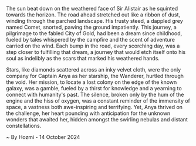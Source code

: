 
The sun beat down on the weathered face of Sir Alistair as he squinted towards the horizon. The road ahead stretched out like a ribbon of dust, winding through the parched landscape. His trusty steed, a dappled grey named Comet, snorted, pawing the ground impatiently. This journey, a pilgrimage to the fabled City of Gold, had been a dream since childhood, fueled by tales whispered by the campfire and the scent of adventure carried on the wind. Each bump in the road, every scorching day, was a step closer to fulfilling that dream, a journey that would etch itself onto his soul as indelibly as the scars that marked his weathered hands.

Stars, like diamonds scattered across an inky velvet cloth, were the only company for Captain Anya as her starship, the Wanderer, hurtled through the void. Her mission, to locate a lost colony on the edge of the known galaxy, was a gamble, fueled by a thirst for knowledge and a yearning to connect with humanity's past. The silence, broken only by the hum of the engine and the hiss of oxygen, was a constant reminder of the immensity of space, a vastness both awe-inspiring and terrifying. Yet, Anya thrived on the challenge, her heart pounding with anticipation for the unknown wonders that awaited her, hidden amongst the swirling nebulas and distant constellations. 

~ By Hozmi - 14 October 2024
